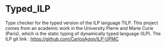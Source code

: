 # Typed_ILP
Type checker for the typed version of the ILP language TILP.
This project comes from an academic work in the University Pierre and Marie Curie (Paris), which is the static typing of dynamically typed language (ILP).
The ILP git link : https://github.com/CarlosAgon/ILP-UPMC

